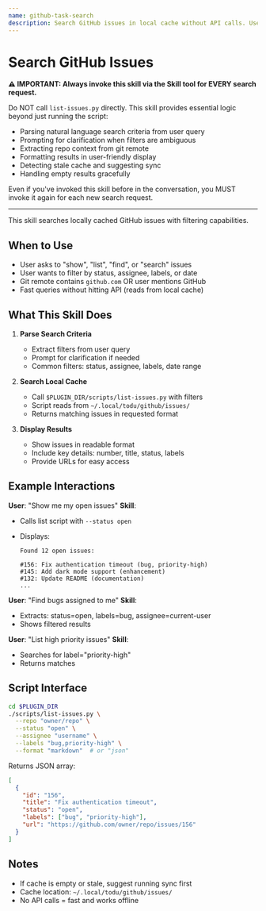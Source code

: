 ```yaml
---
name: github-task-search
description: Search GitHub issues in local cache without API calls. Use when user asks to find, list, show, or search for GitHub issues. Works with git remotes containing 'github.com' or when user mentions GitHub.
---
```


# Search GitHub Issues

**⚠️ IMPORTANT: Always invoke this skill via the Skill tool for EVERY search request.**

Do NOT call `list-issues.py` directly. This skill provides essential logic beyond just running the script:

- Parsing natural language search criteria from user query
- Prompting for clarification when filters are ambiguous
- Extracting repo context from git remote
- Formatting results in user-friendly display
- Detecting stale cache and suggesting sync
- Handling empty results gracefully

Even if you've invoked this skill before in the conversation, you MUST invoke it again for each new search request.

---

This skill searches locally cached GitHub issues with filtering capabilities.

## When to Use

- User asks to "show", "list", "find", or "search" issues
- User wants to filter by status, assignee, labels, or date
- Git remote contains `github.com` OR user mentions GitHub
- Fast queries without hitting API (reads from local cache)

## What This Skill Does

1. **Parse Search Criteria**
   - Extract filters from user query
   - Prompt for clarification if needed
   - Common filters: status, assignee, labels, date range

2. **Search Local Cache**
   - Call `$PLUGIN_DIR/scripts/list-issues.py` with filters
   - Script reads from `~/.local/todu/github/issues/`
   - Returns matching issues in requested format

3. **Display Results**
   - Show issues in readable format
   - Include key details: number, title, status, labels
   - Provide URLs for easy access

## Example Interactions

**User**: "Show me my open issues"
**Skill**:

- Calls list script with `--status open`
- Displays:

  ```
  Found 12 open issues:

  #156: Fix authentication timeout (bug, priority-high)
  #145: Add dark mode support (enhancement)
  #132: Update README (documentation)
  ...
  ```

**User**: "Find bugs assigned to me"
**Skill**:

- Extracts: status=open, labels=bug, assignee=current-user
- Shows filtered results

**User**: "List high priority issues"
**Skill**:

- Searches for label="priority-high"
- Returns matches

## Script Interface

```bash
cd $PLUGIN_DIR
./scripts/list-issues.py \
  --repo "owner/repo" \
  --status "open" \
  --assignee "username" \
  --labels "bug,priority-high" \
  --format "markdown"  # or "json"
```

Returns JSON array:

```json
[
  {
    "id": "156",
    "title": "Fix authentication timeout",
    "status": "open",
    "labels": ["bug", "priority-high"],
    "url": "https://github.com/owner/repo/issues/156"
  }
]
```

## Notes

- If cache is empty or stale, suggest running sync first
- Cache location: `~/.local/todu/github/issues/`
- No API calls = fast and works offline
